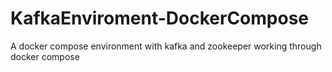 # KafkaEnviroment-DockerCompose
A docker compose environment with kafka and zookeeper working through docker compose
